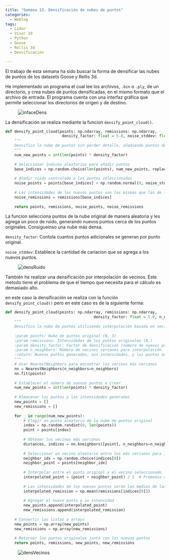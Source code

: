 ```yaml
---
title: "Semana 13. Densificación de nubes de puntos"
categories:
  - Weblog
tags:
  - Lidar
  - Visor 3d
  - Python
  - Goose 
  - Rellis 3d
  - Densificación

---
```


El trabajo de esta semana ha sido buscar la forma de densificar las nubes de puntos de los datasets Goose y Rellis 3d.

He implementado un programa el cual lee los archivos, ```.bin``` o ```.ply```, de un directorio, y crea nubes de puntos densificadas, en el mismo formato que el archivo de entrada. El programa cuenta con una interfaz gráfica que permite seleccionar los directorios de origen y de destino.

<figure class="align-center" style="max-width: 100%">
  <img src="{{ site.url }}{{ site.baseurl }}/assets/images/interfazDensificador.png" alt="infaceDens">
</figure>

La densificación se realiza mediante la funcion ```densify_point_cloud()```.
```python
def densify_point_cloud(points: np.ndarray, remissions: np.ndarray, 
                         density_factor: float = 5.0, noise_stddev: float = 0.02) -> tuple[np.ndarray, np.ndarray, np.ndarray, np.ndarray]:
    """
    Densifica la nube de puntos sin perder detalle, añadiendo puntos de forma controlada.
    """
    num_new_points = int(len(points) * density_factor)
    
    # Seleccionar índices aleatorios para añadir puntos
    base_indices = np.random.choice(len(points), num_new_points, replace=True)
    
    # Añadir ruido controlado a los puntos seleccionados
    noise_points = points[base_indices] + np.random.normal(0, noise_stddev, (num_new_points, 3))
    
    # Las intensidades de los nuevos puntos son las mismas que las de los puntos seleccionados
    noise_remissions = remissions[base_indices]
    
    return points, remissions, noise_points, noise_remissions
```
La funcion selecciona puntos de la nube original de manera aleatoria y les agrega un poco de ruido, generando nuevos puntos cerca de los puntos originales. Consigueinso una nube más densa.

```density_factor```: Contola cuantos puntos adicionales se generan por punto original.

```noise_stddev```: Establece la cantidad de cariacion que se agrega a los nuevos puntos.

<figure class="align-center" style="max-width: 100%">
  <img src="{{ site.url }}{{ site.baseurl }}/assets/videos/densificacionRuido.gif" alt="densRuido">
</figure>

También he realizar una densificación por interpolación de vecinos. Este metodo tiene el problema de que el tiempo que necesita para el cálculo es demasiado alto.

en este caso la densificación se realiza con la función ```densify_point_cloud()``` pero en este caso es de la siguiente forma:

```python
def densify_point_cloud(points: np.ndarray, remissions: np.ndarray, 
                                       density_factor: float = 5.0, n_neighbors: int = 5) -> Tuple[np.ndarray, np.ndarray, np.ndarray, np.ndarray]:
    """
    Densifica la nube de puntos utilizando interpolación basada en vecinos más cercanos.
    
    :param points: Nube de puntos original (N, 3)
    :param remissions: Intensidades de los puntos originales (N,)
    :param density_factor: Factor de densificación (número de nuevos puntos a agregar)
    :param n_neighbors: Número de vecinos cercanos para interpolación
    :return: Nuevos puntos generados, sus intensidades, y los puntos originales
    """
    # Usar NearestNeighbors para encontrar los vecinos más cercanos
    nn = NearestNeighbors(n_neighbors=n_neighbors)
    nn.fit(points)
    
    # Establecer el número de nuevos puntos a crear
    num_new_points = int(len(points) * density_factor)
    
    # Almacenar los puntos y las intensidades generadas
    new_points = []
    new_remissions = []
    
    for _ in range(num_new_points):
        # Elegir un punto aleatorio de la nube de puntos original
        index = np.random.randint(0, len(points))
        point = points[index]
        
        # Obtener los vecinos más cercanos
        distances, indices = nn.kneighbors([point], n_neighbors=n_neighbors)
        
        # Seleccionar un vecino aleatorio entre los más cercanos para interpolar
        neighbor_idx = np.random.choice(indices[0])
        neighbor_point = points[neighbor_idx]
        
        # Interpolar entre el punto original y el vecino seleccionado
        interpolated_point = (point + neighbor_point) / 2  # Promedio de la posición
        
        # Las intensidades de los nuevos puntos serán las medias de las intensidades de los puntos vecinos
        interpolated_remission = np.mean(remissions[indices[0]])
        
        # Agregar el nuevo punto y su intensidad
        new_points.append(interpolated_point)
        new_remissions.append(interpolated_remission)
    
    # Convertir las listas a arrays
    new_points = np.array(new_points)
    new_remissions = np.array(new_remissions)
    
    # Retornar los puntos originales junto con los nuevos puntos
    return points, remissions, new_points, new_remissions
   ```

<figure class="align-center" style="max-width: 100%">
  <img src="{{ site.url }}{{ site.baseurl }}/assets/videos/ddensificacionVecinos.png" alt="densVecinos">
</figure>

